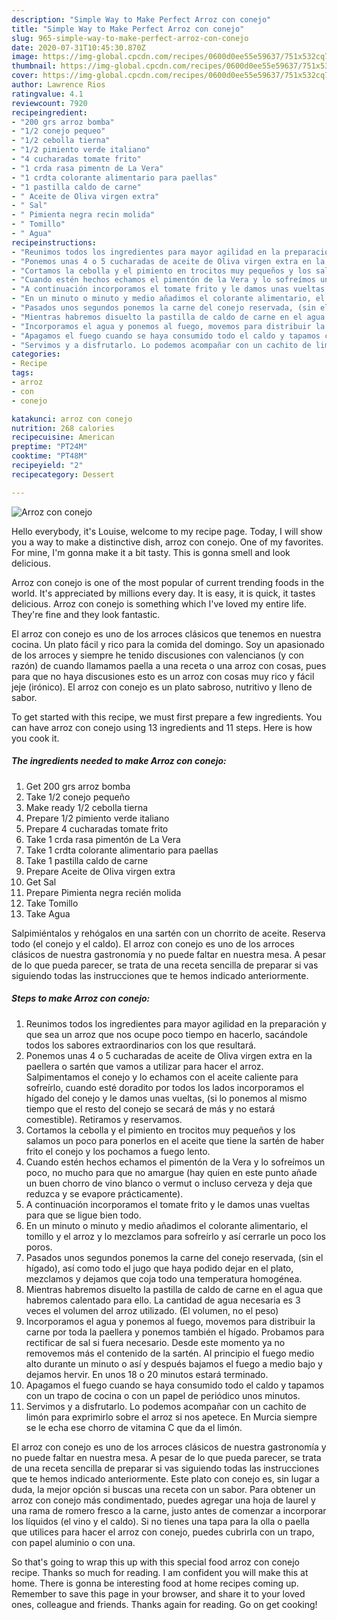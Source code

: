 ```yaml
---
description: "Simple Way to Make Perfect Arroz con conejo"
title: "Simple Way to Make Perfect Arroz con conejo"
slug: 965-simple-way-to-make-perfect-arroz-con-conejo
date: 2020-07-31T10:45:30.870Z
image: https://img-global.cpcdn.com/recipes/0600d0ee55e59637/751x532cq70/arroz-con-conejo-foto-principal.jpg
thumbnail: https://img-global.cpcdn.com/recipes/0600d0ee55e59637/751x532cq70/arroz-con-conejo-foto-principal.jpg
cover: https://img-global.cpcdn.com/recipes/0600d0ee55e59637/751x532cq70/arroz-con-conejo-foto-principal.jpg
author: Lawrence Rios
ratingvalue: 4.1
reviewcount: 7920
recipeingredient:
- "200 grs arroz bomba"
- "1/2 conejo pequeo"
- "1/2 cebolla tierna"
- "1/2 pimiento verde italiano"
- "4 cucharadas tomate frito"
- "1 crda rasa pimentn de La Vera"
- "1 crdta colorante alimentario para paellas"
- "1 pastilla caldo de carne"
- " Aceite de Oliva virgen extra"
- " Sal"
- " Pimienta negra recin molida"
- " Tomillo"
- " Agua"
recipeinstructions:
- "Reunimos todos los ingredientes para mayor agilidad en la preparación y que sea un arroz que nos ocupe poco tiempo en hacerlo, sacándole todos los sabores extraordinarios con los que resultará."
- "Ponemos unas 4 o 5 cucharadas de aceite de Oliva virgen extra en la paellera o sartén que vamos a utilizar para hacer el arroz. Salpimentamos el conejo y lo echamos con el aceite caliente para sofreírlo, cuando esté doradito por todos los lados incorporamos el hígado del conejo y le damos unas vueltas, (si lo ponemos al mismo tiempo que el resto del conejo se secará de más y no estará comestible). Retiramos y reservamos."
- "Cortamos la cebolla y el pimiento en trocitos muy pequeños y los salamos un poco para ponerlos en el aceite que tiene la sartén de haber frito el conejo y los pochamos a fuego lento."
- "Cuando estén hechos echamos el pimentón de la Vera y lo sofreímos un poco, no mucho para que no amargue (hay quien en este punto añade un buen chorro de vino blanco o vermut o incluso cerveza y deja que reduzca y se evapore prácticamente)."
- "A continuación incorporamos el tomate frito y le damos unas vueltas para que se ligue bien todo."
- "En un minuto o minuto y medio añadimos el colorante alimentario, el tomillo y el arroz y lo mezclamos para sofreírlo y así cerrarle un poco los poros."
- "Pasados unos segundos ponemos la carne del conejo reservada, (sin el hígado), así como todo el jugo que haya podido dejar en el plato, mezclamos y dejamos que coja todo una temperatura homogénea."
- "Mientras habremos disuelto la pastilla de caldo de carne en el agua que habremos calentado para ello. La cantidad de agua necesaria es 3 veces el volumen del arroz utilizado. (El volumen, no el peso)"
- "Incorporamos el agua y ponemos al fuego, movemos para distribuir la carne por toda la paellera y ponemos también el hígado. Probamos para rectificar de sal si fuera necesario. Desde este momento ya no removemos más el contenido de la sartén. Al principio el fuego medio alto durante un minuto o así y después bajamos el fuego a medio bajo y dejamos hervir. En unos 18 o 20 minutos estará terminado."
- "Apagamos el fuego cuando se haya consumido todo el caldo y tapamos con un trapo de cocina o con un papel de periódico unos minutos."
- "Servimos y a disfrutarlo. Lo podemos acompañar con un cachito de limón para exprimirlo sobre el arroz si nos apetece. En Murcia siempre se le echa ese chorro de vitamina C que da el limón."
categories:
- Recipe
tags:
- arroz
- con
- conejo

katakunci: arroz con conejo 
nutrition: 268 calories
recipecuisine: American
preptime: "PT24M"
cooktime: "PT48M"
recipeyield: "2"
recipecategory: Dessert

---
```



![Arroz con conejo](https://img-global.cpcdn.com/recipes/0600d0ee55e59637/751x532cq70/arroz-con-conejo-foto-principal.jpg)

Hello everybody, it's Louise, welcome to my recipe page. Today, I will show you a way to make a distinctive dish, arroz con conejo. One of my favorites. For mine, I'm gonna make it a bit tasty. This is gonna smell and look delicious.

Arroz con conejo is one of the most popular of current trending foods in the world. It's appreciated by millions every day. It is easy, it is quick, it tastes delicious. Arroz con conejo is something which I've loved my entire life. They're fine and they look fantastic.

El arroz con conejo es uno de los arroces clásicos que tenemos en nuestra cocina. Un plato fácil y rico para la comida del domingo. Soy un apasionado de los arroces y siempre he tenido discusiones con valencianos (y con razón) de cuando llamamos paella a una receta o una arroz con cosas, pues para que no haya discusiones esto es un arroz con cosas muy rico y fácil jeje (irónico). El arroz con conejo es un plato sabroso, nutritivo y lleno de sabor.


To get started with this recipe, we must first prepare a few ingredients. You can have arroz con conejo using 13 ingredients and 11 steps. Here is how you cook it.

<!--inarticleads1-->

##### The ingredients needed to make Arroz con conejo:

1. Get 200 grs arroz bomba
1. Take 1/2 conejo pequeño
1. Make ready 1/2 cebolla tierna
1. Prepare 1/2 pimiento verde italiano
1. Prepare 4 cucharadas tomate frito
1. Take 1 crda rasa pimentón de La Vera
1. Take 1 crdta colorante alimentario para paellas
1. Take 1 pastilla caldo de carne
1. Prepare  Aceite de Oliva virgen extra
1. Get  Sal
1. Prepare  Pimienta negra recién molida
1. Take  Tomillo
1. Take  Agua


Salpimiéntalos y rehógalos en una sartén con un chorrito de aceite. Reserva todo (el conejo y el caldo). El arroz con conejo es uno de los arroces clásicos de nuestra gastronomía y no puede faltar en nuestra mesa. A pesar de lo que pueda parecer, se trata de una receta sencilla de preparar si vas siguiendo todas las instrucciones que te hemos indicado anteriormente. 

<!--inarticleads2-->

##### Steps to make Arroz con conejo:

1. Reunimos todos los ingredientes para mayor agilidad en la preparación y que sea un arroz que nos ocupe poco tiempo en hacerlo, sacándole todos los sabores extraordinarios con los que resultará.
1. Ponemos unas 4 o 5 cucharadas de aceite de Oliva virgen extra en la paellera o sartén que vamos a utilizar para hacer el arroz. Salpimentamos el conejo y lo echamos con el aceite caliente para sofreírlo, cuando esté doradito por todos los lados incorporamos el hígado del conejo y le damos unas vueltas, (si lo ponemos al mismo tiempo que el resto del conejo se secará de más y no estará comestible). Retiramos y reservamos.
1. Cortamos la cebolla y el pimiento en trocitos muy pequeños y los salamos un poco para ponerlos en el aceite que tiene la sartén de haber frito el conejo y los pochamos a fuego lento.
1. Cuando estén hechos echamos el pimentón de la Vera y lo sofreímos un poco, no mucho para que no amargue (hay quien en este punto añade un buen chorro de vino blanco o vermut o incluso cerveza y deja que reduzca y se evapore prácticamente).
1. A continuación incorporamos el tomate frito y le damos unas vueltas para que se ligue bien todo.
1. En un minuto o minuto y medio añadimos el colorante alimentario, el tomillo y el arroz y lo mezclamos para sofreírlo y así cerrarle un poco los poros.
1. Pasados unos segundos ponemos la carne del conejo reservada, (sin el hígado), así como todo el jugo que haya podido dejar en el plato, mezclamos y dejamos que coja todo una temperatura homogénea.
1. Mientras habremos disuelto la pastilla de caldo de carne en el agua que habremos calentado para ello. La cantidad de agua necesaria es 3 veces el volumen del arroz utilizado. (El volumen, no el peso)
1. Incorporamos el agua y ponemos al fuego, movemos para distribuir la carne por toda la paellera y ponemos también el hígado. Probamos para rectificar de sal si fuera necesario. Desde este momento ya no removemos más el contenido de la sartén. Al principio el fuego medio alto durante un minuto o así y después bajamos el fuego a medio bajo y dejamos hervir. En unos 18 o 20 minutos estará terminado.
1. Apagamos el fuego cuando se haya consumido todo el caldo y tapamos con un trapo de cocina o con un papel de periódico unos minutos.
1. Servimos y a disfrutarlo. Lo podemos acompañar con un cachito de limón para exprimirlo sobre el arroz si nos apetece. En Murcia siempre se le echa ese chorro de vitamina C que da el limón.


El arroz con conejo es uno de los arroces clásicos de nuestra gastronomía y no puede faltar en nuestra mesa. A pesar de lo que pueda parecer, se trata de una receta sencilla de preparar si vas siguiendo todas las instrucciones que te hemos indicado anteriormente. Este plato con conejo es, sin lugar a duda, la mejor opción si buscas una receta con un sabor. Para obtener un arroz con conejo más condimentado, puedes agregar una hoja de laurel y una rama de romero fresco a la carne, justo antes de comenzar a incorporar los líquidos (el vino y el caldo). Si no tienes una tapa para la olla o paella que utilices para hacer el arroz con conejo, puedes cubrirla con un trapo, con papel aluminio o con una. 

So that's going to wrap this up with this special food arroz con conejo recipe. Thanks so much for reading. I am confident you will make this at home. There is gonna be interesting food at home recipes coming up. Remember to save this page in your browser, and share it to your loved ones, colleague and friends. Thanks again for reading. Go on get cooking!

